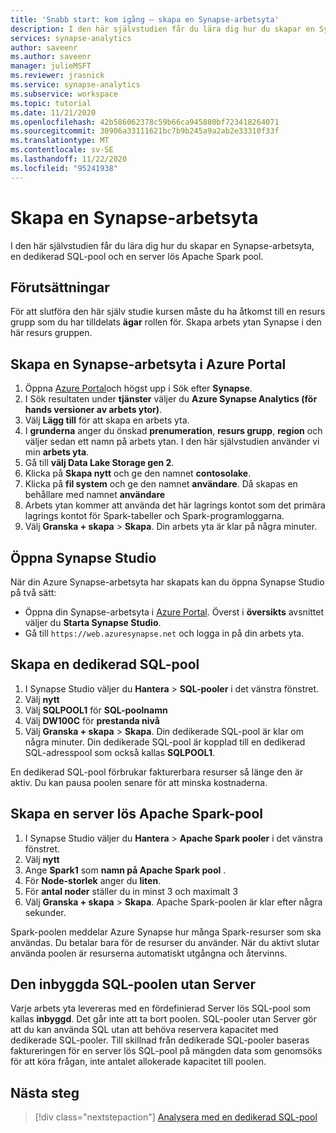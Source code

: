 ```yaml
---
title: 'Snabb start: kom igång – skapa en Synapse-arbetsyta'
description: I den här självstudien får du lära dig hur du skapar en Synapse-arbetsyta, en dedikerad SQL-pool och en server lös Apache Spark pool.
services: synapse-analytics
author: saveenr
ms.author: saveenr
manager: julieMSFT
ms.reviewer: jrasnick
ms.service: synapse-analytics
ms.subservice: workspace
ms.topic: tutorial
ms.date: 11/21/2020
ms.openlocfilehash: 42b586062378c59b66ca945880bf723418264071
ms.sourcegitcommit: 30906a33111621bc7b9b245a9a2ab2e33310f33f
ms.translationtype: MT
ms.contentlocale: sv-SE
ms.lasthandoff: 11/22/2020
ms.locfileid: "95241938"
---
```

# <a name="creating-a-synapse-workspace"></a>Skapa en Synapse-arbetsyta

I den här självstudien får du lära dig hur du skapar en Synapse-arbetsyta, en dedikerad SQL-pool och en server lös Apache Spark pool. 

## <a name="prerequisites"></a>Förutsättningar

För att slutföra den här själv studie kursen måste du ha åtkomst till en resurs grupp som du har tilldelats **ägar** rollen för. Skapa arbets ytan Synapse i den här resurs gruppen.

## <a name="create-a-synapse-workspace-in-the-azure-portal"></a>Skapa en Synapse-arbetsyta i Azure Portal

1. Öppna [Azure Portal](https://portal.azure.com)och högst upp i Sök efter **Synapse**.
1. I Sök resultaten under **tjänster** väljer du **Azure Synapse Analytics (för hands versioner av arbets ytor)**.
1. Välj **Lägg till** för att skapa en arbets yta.
1. I **grunderna** anger du önskad **prenumeration**, **resurs grupp**, **region** och väljer sedan ett namn på arbets ytan. I den här självstudien använder vi min **arbets yta**.
1. Gå till **välj Data Lake Storage gen 2**. 
1. Klicka på **Skapa nytt** och ge den namnet **contosolake**.
1. Klicka på **fil system** och ge den namnet **användare**. Då skapas en behållare med namnet **användare**
1. Arbets ytan kommer att använda det här lagrings kontot som det primära lagrings kontot för Spark-tabeller och Spark-programloggarna.
1. Välj **Granska + skapa** > **Skapa**. Din arbets yta är klar på några minuter.

## <a name="open-synapse-studio"></a>Öppna Synapse Studio

När din Azure Synapse-arbetsyta har skapats kan du öppna Synapse Studio på två sätt:

* Öppna din Synapse-arbetsyta i [Azure Portal](https://portal.azure.com). Överst i **översikts** avsnittet väljer du **Starta Synapse Studio**.
* Gå till `https://web.azuresynapse.net` och logga in på din arbets yta.

## <a name="create-a-dedicated-sql-pool"></a>Skapa en dedikerad SQL-pool

1. I Synapse Studio väljer du **Hantera**  >  **SQL-pooler** i det vänstra fönstret.
1. Välj **nytt**
1. Välj **SQLPOOL1** för **SQL-poolnamn**
1. Välj **DW100C** för **prestanda nivå**
1. Välj **Granska + skapa** > **Skapa**. Din dedikerade SQL-pool är klar om några minuter. Din dedikerade SQL-pool är kopplad till en dedikerad SQL-adresspool som också kallas **SQLPOOL1**.

En dedikerad SQL-pool förbrukar fakturerbara resurser så länge den är aktiv. Du kan pausa poolen senare för att minska kostnaderna.

## <a name="create-a-serverless-apache-spark-pool"></a>Skapa en server lös Apache Spark-pool

1. I Synapse Studio väljer du **Hantera**  >  **Apache Spark pooler** i det vänstra fönstret.
1. Välj **nytt** 
1. Ange **Spark1** som **namn på Apache Spark pool** .
1. För **Node-storlek** anger du **liten**.
1. För **antal noder** ställer du in minst 3 och maximalt 3
1. Välj **Granska + skapa** > **Skapa**. Apache Spark-poolen är klar efter några sekunder.

Spark-poolen meddelar Azure Synapse hur många Spark-resurser som ska användas. Du betalar bara för de resurser du använder. När du aktivt slutar använda poolen är resurserna automatiskt utgångna och återvinns.

## <a name="the-built-in-serverless-sql-pool"></a>Den inbyggda SQL-poolen utan Server

Varje arbets yta levereras med en fördefinierad Server lös SQL-pool som kallas **inbyggd**. Det går inte att ta bort poolen. SQL-pooler utan Server gör att du kan använda SQL utan att behöva reservera kapacitet med dedikerade SQL-pooler. Till skillnad från dedikerade SQL-pooler baseras faktureringen för en server lös SQL-pool på mängden data som genomsöks för att köra frågan, inte antalet allokerade kapacitet till poolen.

## <a name="next-steps"></a>Nästa steg

> [!div class="nextstepaction"]
> [Analysera med en dedikerad SQL-pool](get-started-analyze-sql-pool.md)
